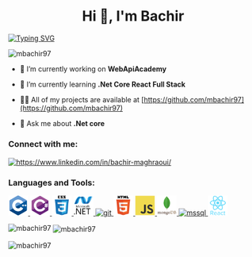 <h1 align="center">Hi 👋, I'm Bachir</h1>
<a href="https://git.io/typing-svg"><img src="https://readme-typing-svg.herokuapp.com?font=Fira+Code&pause=1000&color=2730F7&width=435&lines=A++Fullstack+.Net+Developper;React+Developper+" alt="Typing SVG" /></a>
<p align="left"> <img src="https://komarev.com/ghpvc/?username=mbachir97&label=Profile%20views&color=0e75b6&style=flat" alt="mbachir97" /> </p>

- 🔭 I’m currently working on **WebApiAcademy**

- 🌱 I’m currently learning **.Net Core React Full Stack**

- 👨‍💻 All of my projects are available at [https://github.com/mbachir97](https://github.com/mbachir97)

- 💬 Ask me about **.Net core**

<h3 align="left">Connect with me:</h3>
<p align="left">
<a href="https://linkedin.com/in/https://www.linkedin.com/in/bachir-maghraoui/" target="blank"><img align="center" src="https://raw.githubusercontent.com/rahuldkjain/github-profile-readme-generator/master/src/images/icons/Social/linked-in-alt.svg" alt="https://www.linkedin.com/in/bachir-maghraoui/" height="30" width="40" /></a>
</p>

<h3 align="left">Languages and Tools:</h3>
<p align="left"> <a href="https://www.w3schools.com/cpp/" target="_blank" rel="noreferrer"> <img src="https://raw.githubusercontent.com/devicons/devicon/master/icons/cplusplus/cplusplus-original.svg" alt="cplusplus" width="40" height="40"/> </a> <a href="https://www.w3schools.com/cs/" target="_blank" rel="noreferrer"> <img src="https://raw.githubusercontent.com/devicons/devicon/master/icons/csharp/csharp-original.svg" alt="csharp" width="40" height="40"/> </a> <a href="https://www.w3schools.com/css/" target="_blank" rel="noreferrer"> <img src="https://raw.githubusercontent.com/devicons/devicon/master/icons/css3/css3-original-wordmark.svg" alt="css3" width="40" height="40"/> </a> <a href="https://dotnet.microsoft.com/" target="_blank" rel="noreferrer"> <img src="https://raw.githubusercontent.com/devicons/devicon/master/icons/dot-net/dot-net-original-wordmark.svg" alt="dotnet" width="40" height="40"/> </a> <a href="https://git-scm.com/" target="_blank" rel="noreferrer"> <img src="https://www.vectorlogo.zone/logos/git-scm/git-scm-icon.svg" alt="git" width="40" height="40"/> </a> <a href="https://www.w3.org/html/" target="_blank" rel="noreferrer"> <img src="https://raw.githubusercontent.com/devicons/devicon/master/icons/html5/html5-original-wordmark.svg" alt="html5" width="40" height="40"/> </a> <a href="https://developer.mozilla.org/en-US/docs/Web/JavaScript" target="_blank" rel="noreferrer"> <img src="https://raw.githubusercontent.com/devicons/devicon/master/icons/javascript/javascript-original.svg" alt="javascript" width="40" height="40"/> </a> <a href="https://www.mongodb.com/" target="_blank" rel="noreferrer"> <img src="https://raw.githubusercontent.com/devicons/devicon/master/icons/mongodb/mongodb-original-wordmark.svg" alt="mongodb" width="40" height="40"/> </a> <a href="https://www.microsoft.com/en-us/sql-server" target="_blank" rel="noreferrer"> <img src="https://www.svgrepo.com/show/303229/microsoft-sql-server-logo.svg" alt="mssql" width="40" height="40"/> </a> <a href="https://reactjs.org/" target="_blank" rel="noreferrer"> <img src="https://raw.githubusercontent.com/devicons/devicon/master/icons/react/react-original-wordmark.svg" alt="react" width="40" height="40"/> </a> </p>

<p><img align="left" src="https://github-readme-stats.vercel.app/api/top-langs?username=mbachir97&show_icons=true&locale=en&layout=compact" alt="mbachir97" /></p>

<p>&nbsp;<img align="center" src="https://github-readme-stats.vercel.app/api?username=mbachir97&show_icons=true&locale=en" alt="mbachir97" /></p>

<p><img align="center" src="https://github-readme-streak-stats.herokuapp.com/?user=mbachir97&" alt="mbachir97" /></p>
